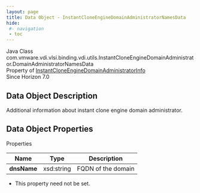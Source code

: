 ```yaml
---
layout: page
title: Data Object - InstantCloneEngineDomainAdministratorNamesData
hide:
 #- navigation
 - toc
---
```






Java Class
    com.vmware.vdi.vlsi.binding.vdi.utils.InstantCloneEngineDomainAdministrator.DomainAdministratorNamesData  
Property of
     [InstantCloneEngineDomainAdministratorInfo](vdi.utils.InstantCloneEngineDomainAdministrator.InstantCloneEngineDomainAdministratorInfo.md#field_detail)  
Since 
    Horizon 7.0

## Data Object Description 

Additional information about instant clone engine domain administrator. 

## Data Object Properties

Properties

Name |  Type |  Description   
---|---|---  
**dnsName**|  xsd:string|  FQDN of the domain   


* This property need not be set.

  
  
  

  
  


